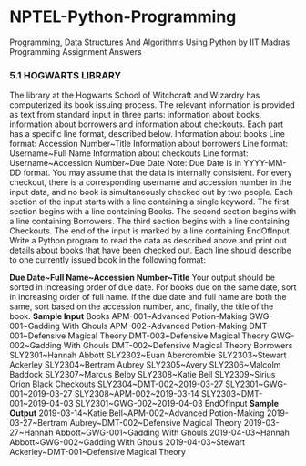 # NPTEL-Python-Programming
Programming, Data Structures And Algorithms Using Python by IIT Madras Programming Assignment Answers

### 5.1 HOGWARTS LIBRARY
The library at the Hogwarts School of Witchcraft and Wizardry has computerized its book issuing process. The relevant information is provided as text from standard input in three parts: information about books, information about borrowers and information about checkouts. Each part has a specific line format, described below.
Information about books
Line format: Accession Number~Title
Information about borrowers
Line format: Username~Full Name
Information about checkouts
Line format: Username~Accession Number~Due Date
Note: Due Date is in YYYY-MM-DD format.
You may assume that the data is internally consistent. For every checkout, there is a corresponding username and accession number in the input data, and no book is simultaneously checked out by two people.
Each section of the input starts with a line containing a single keyword. The first section begins with a line containing Books. The second section begins with a line containing Borrowers. The third section begins with a line containing Checkouts. The end of the input is marked by a line containing EndOfInput.
Write a Python program to read the data as described above and print out details about books that have been checked out. Each line should describe to one currently issued book in the following format:

**Due Date~Full Name~Accession Number~Title**
Your output should be sorted in increasing order of due date. For books due on the same date, sort in increasing order of full name. If the due date and full name are both the same, sort based on the accession number, and, finally, the title of the book.
**Sample Input**
Books
APM-001~Advanced Potion-Making
GWG-001~Gadding With Ghouls
APM-002~Advanced Potion-Making
DMT-001~Defensive Magical Theory
DMT-003~Defensive Magical Theory
GWG-002~Gadding With Ghouls
DMT-002~Defensive Magical Theory
Borrowers
SLY2301~Hannah Abbott
SLY2302~Euan Abercrombie
SLY2303~Stewart Ackerley
SLY2304~Bertram Aubrey
SLY2305~Avery
SLY2306~Malcolm Baddock
SLY2307~Marcus Belby
SLY2308~Katie Bell
SLY2309~Sirius Orion Black
Checkouts
SLY2304~DMT-002~2019-03-27
SLY2301~GWG-001~2019-03-27
SLY2308~APM-002~2019-03-14
SLY2303~DMT-001~2019-04-03
SLY2301~GWG-002~2019-04-03
EndOfInput
**Sample Output**
2019-03-14~Katie Bell~APM-002~Advanced Potion-Making
2019-03-27~Bertram Aubrey~DMT-002~Defensive Magical Theory
2019-03-27~Hannah Abbott~GWG-001~Gadding With Ghouls
2019-04-03~Hannah Abbott~GWG-002~Gadding With Ghouls
2019-04-03~Stewart Ackerley~DMT-001~Defensive Magical Theory
